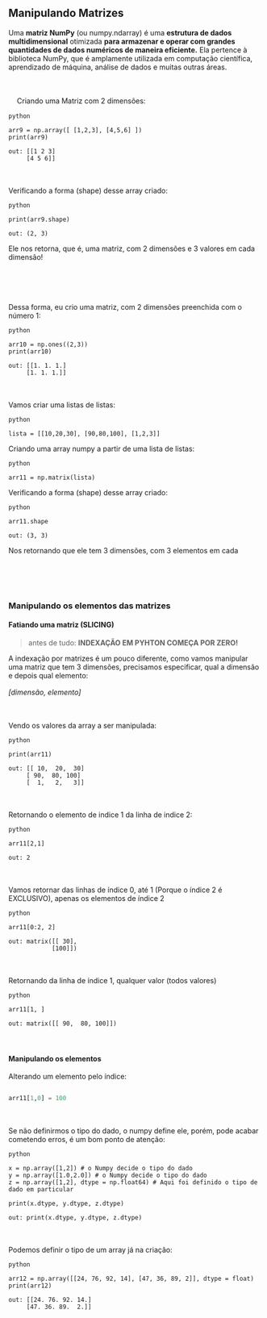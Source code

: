 
## Manipulando Matrizes

Uma **matriz NumPy** (ou numpy.ndarray) é uma **estrutura de dados multidimensional** otimizada **para armazenar e operar com grandes quantidades de dados numéricos de maneira eficiente.** Ela pertence à biblioteca NumPy, que é amplamente utilizada em computação científica, aprendizado de máquina, análise de dados e muitas outras áreas.


ㅤ

ㅤ
Criando uma Matriz com 2 dimensões:
```
python

arr9 = np.array([ [1,2,3], [4,5,6] ])
print(arr9)
```
```
out: [[1 2 3]
     [4 5 6]]
```


ㅤ

Verificando a forma (shape) desse array criado:
```
python

print(arr9.shape)
```
```
out: (2, 3)
```
Ele nos retorna, que é, uma matriz, com 2 dimensões e 3 valores em cada dimensão!


ㅤ

ㅤ



Dessa forma, eu crio uma matriz, com 2 dimensões preenchida com o número 1:

```
python

arr10 = np.ones((2,3))
print(arr10)
```
```
out: [[1. 1. 1.]
     [1. 1. 1.]]
```

ㅤㅤ


Vamos criar uma listas de listas:
```
python

lista = [[10,20,30], [90,80,100], [1,2,3]]
```

Criando uma array numpy a partir de uma lista de listas:
```
python

arr11 = np.matrix(lista)
```

Verificando a forma (shape) desse array criado:
```
python

arr11.shape
```
```
out: (3, 3)
```
Nos retornando que ele tem 3 dimensões, com 3 elementos em cada



ㅤㅤ


ㅤㅤ
### Manipulando os elementos das matrizes

#### Fatiando uma matriz (SLICING)
> antes de tudo: **INDEXAÇÃO EM PYHTON COMEÇA POR ZERO!**

A indexação por matrizes é um pouco diferente, como vamos manipular uma matriz que tem 3 dimensões, precisamos especificar, qual a dimensão e depois qual elemento:


 *[dimensão, elemento]*
ㅤㅤ

ㅤㅤ

Vendo os valores da array a ser manipulada:
```
python

print(arr11)
```
```
out: [[ 10,  20,  30]
     [ 90,  80, 100]
     [  1,   2,   3]]
```


ㅤㅤ


Retornando o elemento de indice 1 da linha de indice 2:
```
python

arr11[2,1]
```
```
out: 2
```


ㅤㅤ

Vamos retornar das linhas de índice 0, até 1 (Porque o índice 2 é EXCLUSIVO), apenas os elementos de índice 2
```
python

arr11[0:2, 2]
```
```
out: matrix([[ 30],
            [100]])
```


ㅤㅤ

Retornando da linha de índice 1, qualquer valor (todos valores)
```
python

arr11[1, ]
```
```
out: matrix([[ 90,  80, 100]])
```


ㅤ

#### Manipulando os elementos

Alterando um elemento pelo índice:
```python

arr11[1,0] = 100 
```



ㅤ

Se não definirmos o tipo do dado, o numpy define ele, porém, pode acabar cometendo erros, é um bom ponto de atenção:
```
python

x = np.array([1,2]) # o Numpy decide o tipo do dado
y = np.array([1.0,2.0]) # o Numpy decide o tipo do dado
z = np.array([1,2], dtype = np.float64) # Aqui foi definido o tipo de dado em particular

print(x.dtype, y.dtype, z.dtype)
```
```
out: print(x.dtype, y.dtype, z.dtype)
```

ㅤ

Podemos definir o tipo de um array já na criação:
```
python

arr12 = np.array([[24, 76, 92, 14], [47, 36, 89, 2]], dtype = float)
print(arr12)
```
```
out: [[24. 76. 92. 14.]
     [47. 36. 89.  2.]]
```

ㅤ
